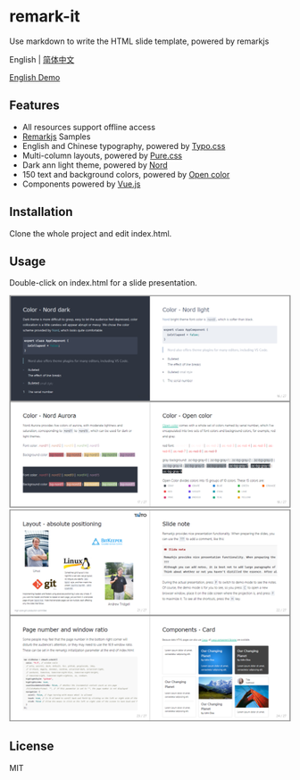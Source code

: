 # remark-it

Use markdown to write the HTML slide template, powered by remarkjs

English | [简体中文](README.md)

[English Demo](index-en_US.html)

## Features

- All resources support offline access
- [Remarkjs](https://github.com/gnab/remark) Samples
- English and Chinese typography, powered by [Typo.css](https://github.com/sofish/typo.css)
- Multi-column layouts, powered by [Pure.css](https://github.com/pure-css/pure)
- Dark ann light theme, powered by [Nord](https://github.com/arcticicestudio/nord)
- 150 text and background colors, powered by [Open color](https://github.com/yeun/open-color)
- Components powered by [Vue.js](https://cn.vuejs.org/index.html)

## Installation

Clone the whole project and edit index.html.

## Usage

Double-click on index.html for a slide presentation.

![](/screenshots/111.png)
![](/screenshots/222.png)

## License

MIT
